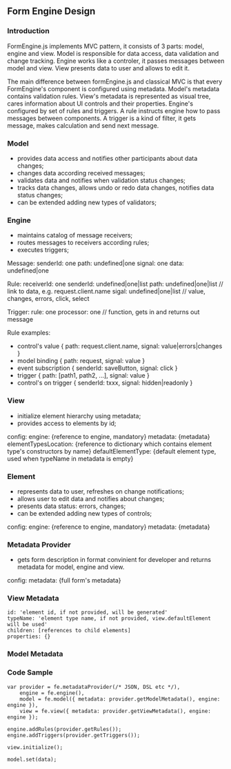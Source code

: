 ## Form Engine Design

### Introduction

FormEngine.js implements MVC pattern, it consists of 3 parts: model, engine and view.
Model is responsible for data access, data validation and change tracking.
Engine works like a controler, it passes messages between model and view.
View presents data to user and allows to edit it.

The main difference between formEngine.js and classical MVC is that
every FormEngine's component is configured using metadata.
Model's metadata contains validation rules.
View's metadata is represented as visual tree, cares information
about UI controls and their properties.
Engine's configured by set of rules and triggers.
A rule instructs engine how to pass messages between components.
A trigger is a kind of filter, it gets message, makes calculation and send next message.

### Model
* provides data access and notifies other participants about data changes;
* changes data according received messages;
* validates data and notifies when validation status changes;
* tracks data changes, allows undo or redo data changes, notifies data status changes;
* can be extended adding new types of validators;

### Engine
* maintains catalog of message receivers;
* routes messages to receivers according rules;
* executes triggers;

Message:
    senderId: one
    path: undefined|one
    signal: one
    data: undefined|one

Rule:
    receiverId: one
    senderId: undefined|one|list
    path: undefined|one|list         // link to data, e.g. request.client.name
    sigal: undefined|one|list        // value, changes, errors, click, select

Trigger:
    rule: one
    processor: one                  // function, gets in and returns out message
    
Rule examples:
* control's value  { path: request.client.name, signal: value|errors|changes }
* model binding { path: request, signal: value }
* event subscription { senderId: saveButton, signal: click }
* trigger { path: [path1, path2, ...], signal: value } 
* control's on trigger { senderId: txxx, signal: hidden|readonly }      

### View
* initialize element hierarchy using metadata;
* provides access to elements by id;

config:
    engine: {reference to engine, mandatory}
    metadata: {metadata}
    elementTypesLocation: {reference to dictionary which contains element type's constructors by name}
    defaultElementType: {default element type, used when typeName in metadata is empty}

### Element
* represents data to user, refreshes on change notifications;
* allows user to edit data and notifies about changes;
* presents data status: errors, changes;
* can be extended adding new types of controls;

config:
    engine: {reference to engine, mandatory}
    metadata: {metadata}

### Metadata Provider
* gets form description in format convinient for developer
  and returns metadata for model, engine and view.

config:
    metadata: {full form's metadata}

### View Metadata

    id: 'element id, if not provided, will be generated'
    typeName: 'element type name, if not provided, view.defaultElement will be used'
    children: [references to child elements]
    properties: {}

### Model Metadata

### Code Sample

    var provider = fe.metadataProvider(/* JSON, DSL etc */),
        engine = fe.engine(),
        model = fe.model({ metadata: provider.getModelMetadata(), engine: engine }),
        view = fe.view({ metadata: provider.getViewMetadata(), engine: engine });

    engine.addRules(provider.getRules());
    engine.addTriggers(provider.getTriggers());

    view.initialize();

    model.set(data);

